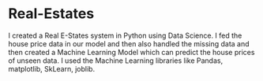 # Real-Estates

I created a Real E-States system in Python using Data Science. I fed the house price data in our model and then also handled the missing data and then created a Machine Learning Model which can predict the house prices of unseen data. I used the Machine Learning libraries like Pandas, matplotlib, SkLearn, joblib.
